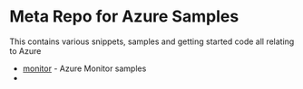 # Meta Repo for Azure Samples
This contains various snippets, samples and getting started code all relating to Azure

- [monitor](./monitor) - Azure Monitor samples
- 
